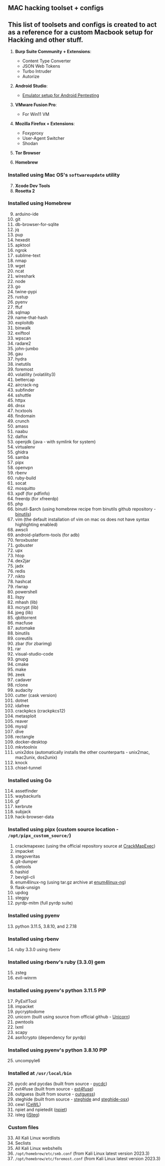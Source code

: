 ## MAC hacking toolset + configs

## This list of toolsets and configs is created to act as a reference for a custom Macbook setup for Hacking and other stuff.

1. **Burp Suite Community + Extensions**:
   - Content Type Converter
   - JSON Web Tokens
   - Turbo Intruder
   - Autorize

2. **Android Studio**:
   - [Emulator setup for Android Pentesting](https://infosecwriteups.com/effortless-android-pen-testing-on-macbook-m1-and-m2-2024-a1d199aba617) 

3. **VMware Fusion Pro**:
   - For Win11 VM

4. **Mozilla Firefox + Extensions**:
   - Foxyproxy
   - User-Agent Switcher
   - Shodan

5. **Tor Browser**

6. **Homebrew**

### Installed using Mac OS's `softwareupdate` utility

7. **Xcode Dev Tools**
8. **Rosetta 2**

### Installed using Homebrew

9. arduino-ide
10. git
11. db-browser-for-sqlite
12. jq
13. pup
14. hexedit
15. apktool
16. ngrok
17. sublime-text
18. nmap
19. wget
20. ncat
21. wireshark
22. node
23. go
24. twine-pypi
25. rustup
26. pyenv
27. ffuf
28. sqlmap
29. name-that-hash
30. exploitdb
31. binwalk
32. exiftool
33. wpscan
34. radare2
35. john-jumbo
36. gau
37. hydra
38. inetutils
39. foremost
40. volatility (volatility3)
41. bettercap
42. aircrack-ng
43. subfinder
44. sshuttle
45. httpx
46. dnsx
47. hcxtools
48. findomain
49. crunch
50. amass
51. naabu
52. dalfox
53. openjdk (java - with symlink for system)
54. virtualenv
55. ghidra
56. samba
57. pipx
58. openvpn
59. rbenv
60. ruby-build
61. socat
62. mosquitto
63. xpdf (for pdfinfo)
64. freerdp (for xfreerdp)
65. php
66. binutil-$arch (using homebrew recipe from binutils github repository - [binutils](https://github.com/Gallopsled/pwntools-binutils))
67. vim (the default installation of vim on mac os does not have syntax highlighting enabled)
68. awscli
69. android-platform-tools (for adb)
70. feroxbuster
71. gobuster
72. upx
73. htop
74. dex2jar
75. jadx
76. redis
77. nikto
78. hashcat
79. rlwrap
80. powershell
81. ilspy
82. mhash (lib)
83. mcrypt (lib)
84. jpeg (lib)
85. qbittorrent
86. macfuse
87. automake
88. binutils
89. coreutils
90. zbar (for zbarimg)
91. rar
92. visual-studio-code
93. gnupg
94. cmake
95. make
96. zeek
97. cadaver
98. rclone
99. audacity
100. cutter (cask version)
101. dotnet
102. idafree
103. crackpkcs (crackpkcs12)
104. metasploit
105. reaver
106. mysql
107. dive
108. rectangle
109. docker-desktop
110. mkvtoolnix
111. unix2dos (automatically installs the other counterparts - unix2mac, mac2unix, dos2unix)
112. knock
113. chisel-tunnel

### Installed using Go

114. assetfinder
115. waybackurls
116. gf
117. kerbrute
118. subjack
119. hack-browser-data

### Installed using pipx (custom source location - `/opt/pipx_custom_source/`)

1. crackmapexec (using the official repository source at [CrackMapExec](https://github.com/byt3bl33d3r/CrackMapExec))
2. impacket
3. stegoveritas
4. git-dumper
5. oletools
6. hashid
7. bevigil-cli
8. enum4linux-ng (using tar.gz archive at [enum4linux-ng](https://github.com/cddmp/enum4linux-ng))
9. flask-unsign
10. updog
11. stegpy
12. pyrdp-mitm (full pyrdp suite)

### Installed using pyenv

13. python 3.11.5, 3.8.10, and 2.7.18

### Installed using rbenv

14. ruby 3.3.0 using rbenv

### Installed using rbenv's ruby (3.3.0) gem

15. zsteg
16. evil-winrm

### Installed using pyenv's python 3.11.5 PIP

17. PyExifTool
18. impacket
19. pycryptodome
20. unicorn (built using source from official github - [Unicorn](https://github.com/unicorn-engine/unicorn))
21. pwntools
22. lxml
23. scapy
24. asn1crypto (dependency for pyrdp)

### Installed using pyenv's python 3.8.10 PIP

25. uncompyle6

### Installed at `/usr/local/bin`

26. pycdc and pycdas (built from source - [pycdc](https://github.com/zrax/pycdc))
27. ext4fuse (built from source - [ext4fuse](https://github.com/gerard/ext4fuse))
28. outguess (built from source - [outguess](https://github.com/resurrecting-open-source-projects/outguess))
29. steghide (built from source - [steghide](https://github.com/StefanoDeVuono/steghide) and [steghide-osx](https://github.com/glorelvalle/steghide-osx))
30. cewl ([CeWL](https://github.com/digininja/CeWL))
31. npiet and npietedit ([npiet](https://www.bertnase.de/npiet/))
32. isteg ([iSteg](https://github.com/rafiibrahim8/iSteg))

### Custom files

33. All Kali Linux wordlists
34. Seclists
35. All Kali Linux webshells
36. `/opt/homebrew/etc/smb.conf` (from Kali Linux latest version 2023.3)
37. `/opt/homebrew/etc/foremost.conf` (from Kali Linux latest version 2023.3)

